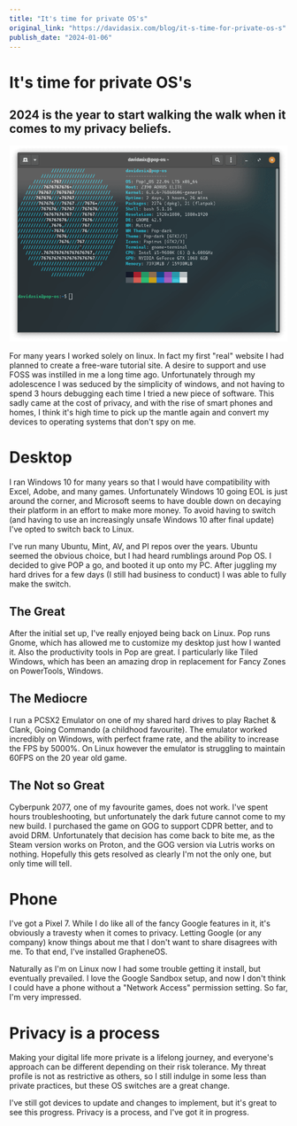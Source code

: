 ```yaml
---
title: "It's time for private OS's"
original_link: "https://davidasix.com/blog/it-s-time-for-private-os-s"
publish_date: "2024-01-06"
---
```


# It's time for private OS's

## 2024 is the year to start walking the walk when it comes to my privacy beliefs.

![Header image](./neofetch_00d5c8e073.png)

For many years I worked solely on linux. In fact my first "real" website I had planned to create a free-ware tutorial site. A desire to support and use FOSS was instilled in me a long time ago. Unfortunately through my adolescence I was seduced by the simplicity of windows, and not having to spend 3 hours debugging each time I tried a new piece of software. This sadly came at the cost of privacy, and with the rise of smart phones and homes, I think it's high time to pick up the mantle again and convert my devices to operating systems that don't spy on me.

# Desktop

I ran Windows 10 for many years so that I would have compatibility with Excel, Adobe, and many games. Unfortunately Windows 10 going EOL is just around the corner, and Microsoft seems to have double down on decaying their platform in an effort to make more money. To avoid having to switch (and having to use an increasingly unsafe Windows 10 after final update) I've opted to switch back to Linux.

I've run many Ubuntu, Mint, AV, and PI repos over the years. Ubuntu seemed the obvious choice, but I had heard rumblings around Pop OS. I decided to give POP a go, and booted it up onto my PC. After juggling my hard drives for a few days (I still had business to conduct) I was able to fully make the switch.

## The Great

After the initial set up, I've really enjoyed being back on Linux. Pop runs Gnome, which has allowed me to customize my desktop just how I wanted it. Also the productivity tools in Pop are great. I particularly like Tiled Windows, which has been an amazing drop in replacement for Fancy Zones on PowerTools, Windows.

## The Mediocre

I run a PCSX2 Emulator on one of my shared hard drives to play Rachet & Clank, Going Commando (a childhood favourite). The emulator worked incredibly on Windows, with perfect frame rate, and the ability to increase the FPS by 5000%. On Linux however the emulator is struggling to maintain 60FPS on the 20 year old game.

## The Not so Great

Cyberpunk 2077, one of my favourite games, does not work. I've spent hours troubleshooting, but unfortunately the dark future cannot come to my new build. I purchased the game on GOG to support CDPR better, and to avoid DRM. Unfortunately that decision has come back to bite me, as the Steam version works on Proton, and the GOG version via Lutris works on nothing. Hopefully this gets resolved as clearly I'm not the only one, but only time will tell.

# Phone

I've got a Pixel 7. While I do like all of the fancy Google features in it, it's obviously a travesty when it comes to privacy. Letting Google (or any company) know things about me that I don't want to share disagrees with me. To that end, I've installed GrapheneOS.

Naturally as I'm on Linux now I had some trouble getting it install, but eventually prevailed. I love the Google Sandbox setup, and now I don't think I could have a phone without a "Network Access" permission setting. So far, I'm very impressed.

# Privacy is a process

Making your digital life more private is a lifelong journey, and everyone's approach can be different depending on their risk tolerance. My threat profile is not as restrictive as others, so I still indulge in some less than private practices, but these OS switches are a great change.

I've still got devices to update and changes to implement, but it's great to see this progress. Privacy is a process, and I've got it in progress.